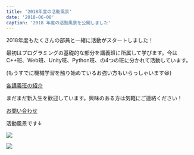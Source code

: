 ```yaml
---
title: '2018年度の活動風景'
date: '2018-06-08'
caption: '2018 年度の活動風景を公開しました'
---
```



2018年度もたくさんの部員と一緒に活動がスタートしました！

最初はプログラミングの基礎的な部分を講義班に所属して学びます。今はC++班、Web班、Unity班、Python班、の4つの班に分かれて活動しています。

(もうすでに機械学習を触り始めているお強い方もいらっしゃいます😆)

[各講義班の紹介](#page/2018/lecture?pretty)

まだまだ新入生を歓迎しています。興味のある方は気軽にご連絡ください！

[お問い合わせ](#contact?pretty)

活動風景です↓

![](https://lh3.googleusercontent.com/PG37j9qdm4bOKimKXNfOCC9PAKPbl8i3zlVpnCARRrTqLBtaHEB0RIx8bEs5Cgj-L49hI3Izw7RFu6j-t_bI198smV1s6mJvqZuK89ROVqAA5Cm2q0X0cxdAf7lA7bwvcLqb2h-nHYJdSyqS15KuGxCSDH6qChisg6xk6Lw8JQim0HnE0Tyj5onE0E1YCOnkbrWt5uHCQAUvP_YeC1lz8_AajIMEgbA3HICP7ibGRErg_e_EFF0CnbPZsEYB4ExG-hkSTBx7RMaRXw70_YrK0_aYYmGj7REb4eBpqrsYcYzRALbNF1jqMaEH5bvU8SSh0rbYso9O1jMZ4evmR_zV-bqMtOp3omG1X9f28YPIgmafXdIF6zL1WUbtw2m5KhVQczjxNOHG6wxXj-kSr6tYoQXVYJsVHw_HsHIGCe5r6Tn0ArODAsTgrq0U84q52J6JBDJXnMbZhbcGOtF2UfoHcbj0tbNYbyldbpLA102pNYB3VALHYJFYDwvb6P-BIiupXQim9YutdIV2cb9Tzpwb5yB6TmMOcDg25h-hXDwGraiRgUO3BWbBQONE6dRlISPY5Uc3Ic7ODXLqxSBsZ44SHFbOVTsZh4Y30EsqgJ4yb5cwM9mes669cj6WaagEwphNKkeRx8cGP9aPswYmq3ntIf2vnNFV1afs=s0)

![](https://lh3.googleusercontent.com/Gk0ns7KXYQhI1yVZ8f273B0iJdTni2VoYFVV5IzSfkgPRI4pHbd89jw7nZ0Rv-nX4nQeZJBhkaMifBsACOydVPFJwz3FY0gd_cXzvH6fV_NhzruaWjKzQfNJS_UjdQiNEtGZgwSeI3-cEzZdQbHskD3OfwUD9sXX7XjSIc4zoRqClbNvBjzxD8bD_hOeDc2WUUw_Vkz_yR1DJz3M9RVnYLeG9jXuPj_Qxekcg4E4zTzix_2lBr3lbUuac1yTzC3pr_u2HR6dTnwMEsL_eig9q2tk_vaP3zz38jW64fqoJuzITEPYLYehMdpcsNodn-xA9s1imrUMxNn2b4LV2DNK-LEKBWP83hugLn-daU530IdKJpSUZA8Z6QB2kBhOqyvaJzF2Hw2KYkb3uadsmbG7F0wvkJ3YY0kAoUTMo9erGr4wVIzMqspWjwePcr1CPXcbochfCMMsYXeeOns6LhCmge3eY1J47mIMoBi-6AIMO6vKhJysy40lSXIRQSWjy6twsiNQbEmsDlw5B8gQNfSu8owhhQVGkIApNWG5Y-8fJODguHz3YYaGCZ4JOlwTAjhQrb_shkUSyIc-0iAx-ZsIgppeXoLX0Gk-cEcaCPhUTv0xa46aq4uXNlFoUrsjKm9LJYNlRSZcyAeHAo7dlu6kzZW-OZ_TDfOl=s0)
